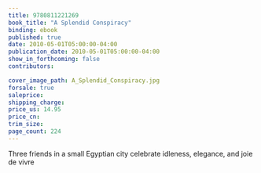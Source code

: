 ```yaml
---
title: 9780811221269
book_title: "A Splendid Conspiracy"
binding: ebook
published: true
date: 2010-05-01T05:00:00-04:00
publication_date: 2010-05-01T05:00:00-04:00
show_in_forthcoming: false
contributors:

cover_image_path: A_Splendid_Conspiracy.jpg
forsale: true
saleprice:
shipping_charge:
price_us: 14.95
price_cn:
trim_size:
page_count: 224
---
```

Three friends in a small Egyptian city celebrate idleness, elegance, and joie de vivre

